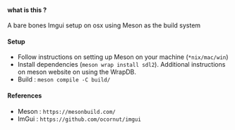 #### what is this ?
A bare bones Imgui setup on osx using Meson as the build system

#### Setup
- Follow instructions on setting up Meson on your machine (`*nix/mac/win`)
- Install dependencies (`meson wrap install sdl2`). Additional instructions on meson website on using the WrapDB.
- Build : `meson compile -C build/`

#### References
- Meson : `https://mesonbuild.com/`
- ImGui : `https://github.com/ocornut/imgui`